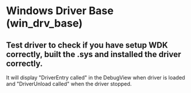 # Windows Driver Base (win_drv_base)
## Test driver to check if you have setup WDK correctly, built the .sys and installed the driver correctly.
It will display "DriverEntry called" in the DebugView when driver is loaded and "DriverUnload called" when the driver stopped.

